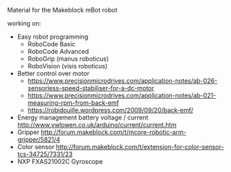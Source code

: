 Material for the Makeblock mBot robot

working on:
* Easy robot programming
  * RoboCode Basic
  * RoboCode Advanced
  * RoboGrip (manus roboticus)
  * RoboVision (visis roboticus)
* Better control over motor
  * https://www.precisionmicrodrives.com/application-notes/ab-026-sensorless-speed-stabiliser-for-a-dc-motor
  * https://www.precisionmicrodrives.com/application-notes/ab-021-measuring-rpm-from-back-emf
  * https://robidouille.wordpress.com/2009/09/20/back-emf/
* Energy management battery voltage / current http://www.vwlowen.co.uk/arduino/current/current.htm
* Gripper http://forum.makeblock.com/t/mcore-robotic-arm-gripper/5821/4
* Color sensor http://forum.makeblock.com/t/extension-for-color-sensor-tcs-34725/7331/23
* NXP FXAS21002C Gyroscope
